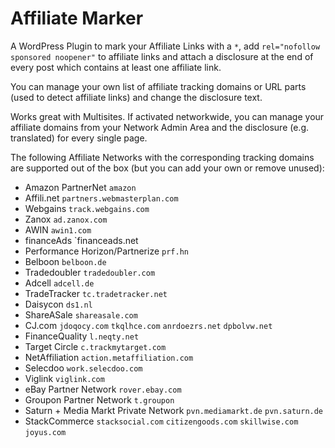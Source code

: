 # Affiliate Marker
A WordPress Plugin to mark your Affiliate Links with a `*`, add `rel="nofollow sponsored noopener"` to affiliate links and attach a disclosure at the end of every post which contains at least one affiliate link.

You can manage your own list of affiliate tracking domains or URL parts (used to detect affiliate links) and change the disclosure text.

Works great with Multisites. If activated networkwide, you can manage your affiliate domains from your Network Admin Area and the disclosure (e.g. translated) for every single page.

The following Affiliate Networks with the corresponding tracking domains are supported out of the box (but you can add your own or remove unused):
* Amazon PartnerNet `amazon`
* Affili.net `partners.webmasterplan.com`
* Webgains `track.webgains.com`
* Zanox `ad.zanox.com`
* AWIN `awin1.com`
* financeAds `financeads.net
* Performance Horizon/Partnerize `prf.hn`
* Belboon `belboon.de`
* Tradedoubler `tradedoubler.com`
* Adcell `adcell.de`
* TradeTracker `tc.tradetracker.net`
* Daisycon `ds1.nl`
* ShareASale `shareasale.com`
* CJ.com `jdoqocy.com` `tkqlhce.com` `anrdoezrs.net` `dpbolvw.net`
* FinanceQuality `l.neqty.net`
* Target Circle `c.trackmytarget.com`
* NetAffiliation `action.metaffiliation.com`
* Selecdoo `work.selecdoo.com`
* Viglink `viglink.com`
* eBay Partner Network `rover.ebay.com`
* Groupon Partner Network `t.groupon`
* Saturn + Media Markt Private Network `pvn.mediamarkt.de` `pvn.saturn.de`
* StackCommerce `stacksocial.com` `citizengoods.com` `skillwise.com` `joyus.com`